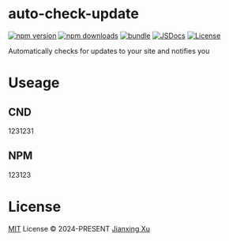 # auto-check-update

[![npm version][npm-version-src]][npm-version-href]
[![npm downloads][npm-downloads-src]][npm-downloads-href]
[![bundle][bundle-src]][bundle-href]
[![JSDocs][jsdocs-src]][jsdocs-href]
[![License][license-src]][license-href]

Automatically checks for updates to your site and notifies you

# Useage

## CND
1231231

## NPM
123123

# License

[MIT](./LICENSE) License © 2024-PRESENT [Jianxing Xu](https://github.com/jianxing-xu)

<!-- Badges -->

[npm-version-src]: https://img.shields.io/npm/v/auto-check-update?style=flat&colorA=080f12&colorB=1fa669
[npm-version-href]: https://npmjs.com/package/auto-check-update
[npm-downloads-src]: https://img.shields.io/npm/dm/auto-check-update?style=flat&colorA=080f12&colorB=1fa669
[npm-downloads-href]: https://npmjs.com/package/auto-check-update
[bundle-src]: https://img.shields.io/bundlephobia/minzip/auto-check-update?style=flat&colorA=080f12&colorB=1fa669&label=minzip
[bundle-href]: https://bundlephobia.com/result?p=auto-check-update
[license-src]: https://img.shields.io/github/license/antfu/auto-check-update.svg?style=flat&colorA=080f12&colorB=1fa669
[license-href]: https://github.com/antfu/auto-check-update/blob/main/LICENSE
[jsdocs-src]: https://img.shields.io/badge/jsdocs-reference-080f12?style=flat&colorA=080f12&colorB=1fa669
[jsdocs-href]: https://www.jsdocs.io/package/auto-check-update
